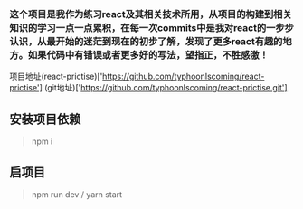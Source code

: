 ### 这个项目是我作为练习react及其相关技术所用，从项目的构建到相关知识的学习一点一点累积，在每一次commits中是我对react的一步步认识，从最开始的迷茫到现在的初步了解，发现了更多react有趣的地方。如果代码中有错误或者更多好的写法，望指正，不胜感激！

项目地址(react-prictise)['https://github.com/typhoonIscoming/react-prictise']
(git地址)['https://github.com/typhoonIscoming/react-prictise.git']

## 安装项目依赖
> npm i

## 启项目
>  npm run dev /  yarn start